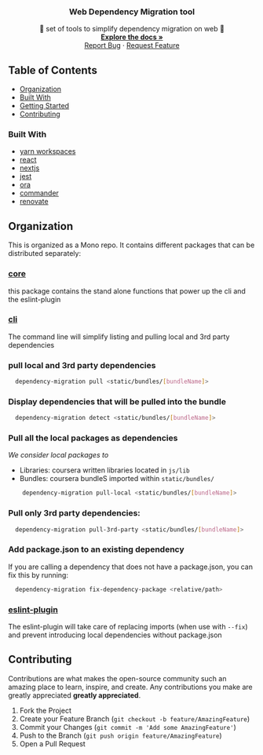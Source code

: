 <p align="center">
  <h3 align="center">Web Dependency Migration tool</h3>

  <p align="center">
      🔧 set of tools to simplify dependency migration on web 🔧 
    <br />
    <a href="https://github.com/gagoar/ts-monorepo-template#table-of-contents"><strong>Explore the docs »</strong></a>
    <br />
    <a href="https://github.com/gagoar/ts-monorepo-template/issues">Report Bug</a>
    ·
    <a href="https://github.com/gagoar/ts-monorepo-template/issues">Request Feature</a>
  </p>
</p>

## Table of Contents

- [Organization](#organization)
- [Built With](#built-with)
- [Getting Started](#getting-started)
- [Contributing](#contributing)

<!-- CONTRIBUTING -->

### Built With

- [yarn workspaces](https://classic.yarnpkg.com/en/docs/workspaces/)
- [react](https://reactjs.org/)
- [nextjs](https://nextjs.org/)
- [jest](https://github.com/facebook/jest)
- [ora](https://github.com/sindresorhus/ora)
- [commander](https://github.com/tj/commander.js/)
- [renovate](https://github.com/davidtheclark/cosmiconfig)

## Organization

This is organized as a Mono repo. It contains different packages that can be distributed separately:

### [core](https://github.com/webedx-spark/web-dependency-migration/tree/main/packages/core)

this package contains the stand alone functions that power up the cli and the eslint-plugin

### [cli](https://github.com/webedx-spark/web-dependency-migration/tree/main/packages/cli)

The command line will simplify listing and pulling local and 3rd party dependencies

### pull local and 3rd party dependencies

```bash
  dependency-migration pull <static/bundles/[bundleName]>
```

### Display dependencies that will be pulled into the bundle

```bash
  dependency-migration detect <static/bundles/[bundleName]>
```

### Pull all the local packages as dependencies

_We consider local packages to_

- Libraries: coursera written libraries located in `js/lib`
- Bundles: coursera bundleS imported within `static/bundles/`

```bash
    dependency-migration pull-local <static/bundles/[bundleName]>
```

### Pull only 3rd party dependencies:

```bash
  dependency-migration pull-3rd-party <static/bundles/[bundleName]>
```

### Add package.json to an existing dependency

If you are calling a dependency that does not have a package.json, you can fix this by running:

```bash
  dependency-migration fix-dependency-package <relative/path>
```

### [eslint-plugin](https://github.com/webedx-spark/web-dependency-migration/tree/main/packages/eslint-plugin)

The eslint-plugin will take care of replacing imports (when use with `--fix`) and prevent introducing local dependencies without package.json

## Contributing

Contributions are what makes the open-source community such an amazing place to learn, inspire, and create. Any contributions you make are greatly appreciated **greatly appreciated**.

1. Fork the Project
2. Create your Feature Branch (`git checkout -b feature/AmazingFeature`)
3. Commit your Changes (`git commit -m 'Add some AmazingFeature'`)
4. Push to the Branch (`git push origin feature/AmazingFeature`)
5. Open a Pull Request
